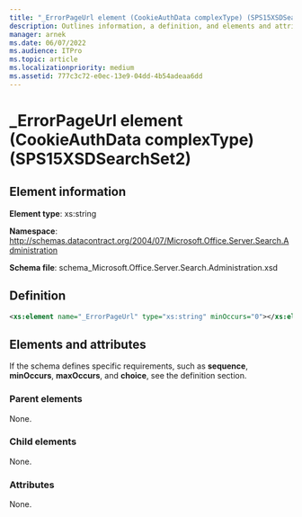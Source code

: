 ```yaml
---
title: "_ErrorPageUrl element (CookieAuthData complexType) (SPS15XSDSearchSet2)"
description: Outlines information, a definition, and elements and attributes for the _ErrorPageUrl element in Microsoft Sharepoint.
manager: arnek
ms.date: 06/07/2022
ms.audience: ITPro
ms.topic: article
ms.localizationpriority: medium
ms.assetid: 777c3c72-e0ec-13e9-04dd-4b54adeaa6dd
---
```


# _ErrorPageUrl element (CookieAuthData complexType) (SPS15XSDSearchSet2)

## Element information
**Element type**: xs:string

**Namespace**: http://schemas.datacontract.org/2004/07/Microsoft.Office.Server.Search.Administration

**Schema file**: schema_Microsoft.Office.Server.Search.Administration.xsd

## Definition

```XML
<xs:element name="_ErrorPageUrl" type="xs:string" minOccurs="0"></xs:element>

```

## Elements and attributes

If the schema defines specific requirements, such as **sequence**, **minOccurs**, **maxOccurs**, and **choice**, see the definition section.

### Parent elements

None.

### Child elements

None.

### Attributes

None.
